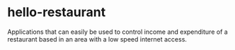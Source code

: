 # hello-restaurant
Applications that can easily be used to control income and expenditure of a restaurant based in an area with a low speed internet access.
